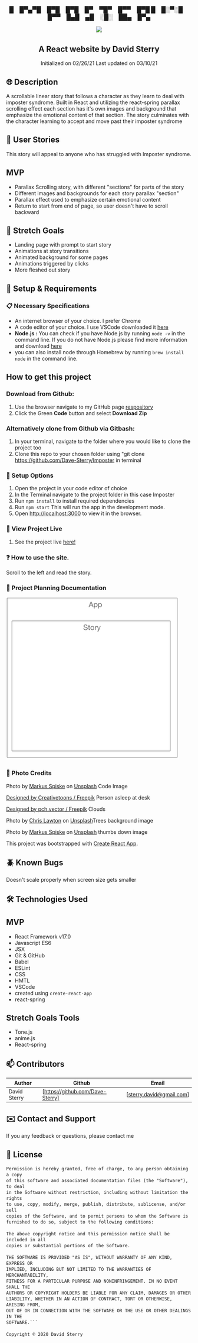 
<h3 align="center">
 
█ █▀▄▀█ █▀█ █▀█ █▀ ▀█▀ █▀▀ █▀█
█ █░▀░█ █▀▀ █▄█ ▄█ ░█░ ██▄ █▀▄

</h3>
<div align="center">
<img src="https://github.com/Dave-Sterry.png" width="200px" height="auto">
</div>


<h2 align = 'center'>A React website by David Sterry </h2>
<p align = 'center'>
Initialized on 02/26/21
Last updated on 03/10/21
</p>

## 🌐 Description
A scrollable linear story that follows a character as they learn to deal with imposter syndrome. Built in React and utilizing the react-spring parallax scrolling effect each section has it's own images and background that emphasize the emotional content of that section. The story culminates with the character learning to accept and move past their imposter syndrome

## 📖 **User Stories**
This story will appeal to anyone who has struggled with Imposter syndrome. 

## **MVP**
* Parallax Scrolling story, with different "sections" for parts of the story
* Different images and backgrounds for each story parallax "section"
* Parallax effect used to emphasize certain emotional content
* Return to start from end of page, so user doesn't have to scroll backward

## 🙆 **Stretch Goals**
* Landing page with prompt to start story
* Animations at story transitions 
* Animated background for some pages
* Animations triggered by clicks
* More fleshed out story


## 🔧 Setup & Requirements
### 📋 Necessary Specifications
 * An internet browser of your choice. I prefer Chrome
 * A code editor of your choice. I use VSCode downloaded it [here](https://code.visualstudio.com/)
 *  **Node.js :** You can check if you have Node.js by running `node -v` in the command line. If you do not have Node.js please find more information and download [here](https://nodejs.org/en/)
 * you can also install node through Homebrew by running `brew install node` in the command line.


## **How to get this project** 

### Download from Github:
1. Use the browser navigate to my GitHub page [respository](https://github.com/Dave-Sterry/Imposter)
2. Click the Green **Code** button and select **Download Zip**

### Alternatively clone from Github via Gitbash:
1. In your terminal, navigate to the folder where you would like to clone the project too
2. Clone this repo to your chosen folder using "git clone https://github.com/Dave-Sterry/Imposter in terminal

### 🧰  Setup Options

1. Open the project in your code editor of choice 
2. In the Terminal navigate to the project folder in this case Imposter
3. Run ```npm install``` to install required dependencies 
4. Run ```npm start``` This will run the app in the development mode.
5. Open [http://localhost:3000](http://localhost:3000) to view it in the browser.

### 👀 View Project Live 
1. See the project live [here!](https://dave-sterry.github.io/Imposter/)

### ❓ How to use the site. 
Scroll to the left and read the story. 


### 📑 Project Planning Documentation 

<img src='./Imposter/readmeassets/Imposter-Planning.png'>

### 📸 Photo Credits
Photo by <a href="https://unsplash.com/@markusspiske?utm_source=unsplash&utm_medium=referral&utm_content=creditCopyText">Markus Spiske</a> on <a href="/collections/4651415/coding?utm_source=unsplash&utm_medium=referral&utm_content=creditCopyText">Unsplash</a> Code Image

 <a href="http://www.freepik.com">Designed by Creativetoons / Freepik</a> Person asleep at desk

<a href="http://www.freepik.com">Designed by pch.vector / Freepik</a> Clouds
  
Photo by <a href="https://unsplash.com/@chrislawton?utm_source=unsplash&utm_medium=referral&utm_content=creditCopyText">Chris Lawton</a> on <a href="/t/nature?utm_source=unsplash&utm_medium=referral&utm_content=creditCopyText">Unsplash</a>Trees background image


Photo by <a href="https://unsplash.com/@markusspiske?utm_source=unsplash&utm_medium=referral&utm_content=creditCopyText">Markus Spiske</a> on <a href="/s/photos/thumbs-down?utm_source=unsplash&utm_medium=referral&utm_content=creditCopyText">Unsplash</a> thumbs down image
  

This project was bootstrapped with [Create React App](https://github.com/facebook/create-react-app).

## 🪲 Known Bugs
Doesn't scale properly when screen size gets smaller


## 🛠️ Technologies Used

## MVP
* React Framework v17.0
* Javascript ES6
* JSX
* Git & GitHub
* Babel
* ESLint
* CSS
* HMTL
* VSCode
* created using ```create-react-app```
* react-spring 

## Stretch Goals Tools
* Tone.js
* anime.js
* React-spring


## 📫 Contributors
| Author | Github | Email |
|--------|--------|-------|
| David Sterry | [https://github.com/Dave-Sterry] | [sterry.david@gmail.com]  

## ✉️ Contact and Support
If you any feedback or questions, please contact me 
  
  
## 📘 License

```This project is licensed under **MIT 2.0**
Permission is hereby granted, free of charge, to any person obtaining a copy
of this software and associated documentation files (the "Software"), to deal
in the Software without restriction, including without limitation the rights
to use, copy, modify, merge, publish, distribute, sublicense, and/or sell
copies of the Software, and to permit persons to whom the Software is
furnished to do so, subject to the following conditions:

The above copyright notice and this permission notice shall be included in all
copies or substantial portions of the Software.

THE SOFTWARE IS PROVIDED "AS IS", WITHOUT WARRANTY OF ANY KIND, EXPRESS OR
IMPLIED, INCLUDING BUT NOT LIMITED TO THE WARRANTIES OF MERCHANTABILITY,
FITNESS FOR A PARTICULAR PURPOSE AND NONINFRINGEMENT. IN NO EVENT SHALL THE
AUTHORS OR COPYRIGHT HOLDERS BE LIABLE FOR ANY CLAIM, DAMAGES OR OTHER
LIABILITY, WHETHER IN AN ACTION OF CONTRACT, TORT OR OTHERWISE, ARISING FROM,
OUT OF OR IN CONNECTION WITH THE SOFTWARE OR THE USE OR OTHER DEALINGS IN THE
SOFTWARE.```

Copyright © 2020 David Sterry

